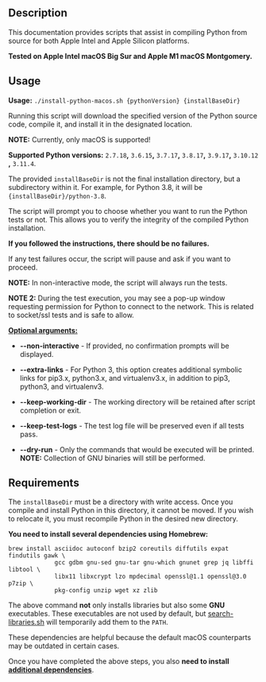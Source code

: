 ## Description

This documentation provides scripts that assist in compiling Python from source for both Apple Intel and Apple Silicon platforms.

**Tested on Apple Intel macOS Big Sur and Apple M1 macOS Montgomery.**

## Usage

**Usage:** `./install-python-macos.sh {pythonVersion} {installBaseDir}`

Running this script will download the specified version of the Python source code, compile it, and install it in the designated location.

**NOTE:** Currently, only macOS is supported!

**Supported Python versions:** `2.7.18`**,** `3.6.15`**,** `3.7.17`**,** `3.8.17`**,** `3.9.17`**,** `3.10.12`
**,** `3.11.4`.

The provided `installBaseDir` is not the final installation directory, but a subdirectory within it.
For example, for Python 3.8, it will be `{installBaseDir}/python-3.8`.

The script will prompt you to choose whether you want to run the Python tests or not.
This allows you to verify the integrity of the compiled Python installation.

**If you followed the instructions, there should be no failures.**

If any test failures occur, the script will pause and ask if you want to proceed.

**NOTE:** In non-interactive mode, the script will always run the tests.

**NOTE 2:** During the test execution, you may see a pop-up window requesting permission for Python to connect to the network.
This is related to socket/ssl tests and is safe to allow.

<ins>**Optional arguments:**</ins>

* **--non-interactive** - If provided, no confirmation prompts will be displayed.

* **--extra-links** - For Python 3, this option creates additional symbolic links for pip3.x, python3.x, and virtualenv3.x,
  in addition to pip3, python3, and virtualenv3.

* **--keep-working-dir** - The working directory will be retained after script completion or exit.

* **--keep-test-logs** - The test log file will be preserved even if all tests pass.

* **--dry-run** - Only the commands that would be executed will be printed. **NOTE:** Collection of GNU binaries will still be performed.

## Requirements

The `installBaseDir` must be a directory with write access.
Once you compile and install Python in this directory, it cannot be moved.
If you wish to relocate it, you must recompile Python in the desired new directory.

**You need to install several dependencies using Homebrew:**

```shell
brew install asciidoc autoconf bzip2 coreutils diffutils expat findutils gawk \
             gcc gdbm gnu-sed gnu-tar gnu-which gnunet grep jq libffi libtool \
             libx11 libxcrypt lzo mpdecimal openssl@1.1 openssl@3.0 p7zip \
             pkg-config unzip wget xz zlib
```

The above command **not** only installs libraries but also some **GNU** executables.
These executables are not used by default, but [search-libraries.sh](libraries/search-libraries.sh) will temporarily add them to the `PATH`.

These dependencies are helpful because the default macOS counterparts may be outdated in certain cases.

Once you have completed the above steps, you also **need to install [additional dependencies](formulas)**.
